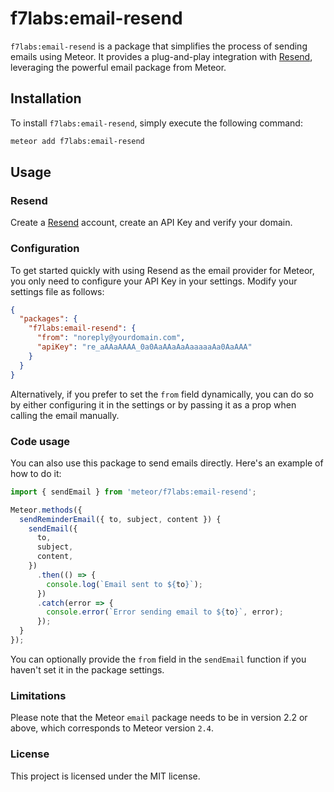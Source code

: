 # f7labs:email-resend

`f7labs:email-resend` is a package that simplifies the process of sending emails using Meteor. It provides a plug-and-play integration with [Resend](https://resend.com/), leveraging the powerful email package from Meteor.

## Installation
To install `f7labs:email-resend`, simply execute the following command:

```sh
meteor add f7labs:email-resend
```

## Usage

### Resend

Create a [Resend](https://resend.com/docs/introduction) account, create an API Key and verify your domain.


### Configuration

To get started quickly with using Resend as the email provider for Meteor, you only need to configure your API Key in your settings. Modify your settings file as follows:

```json
{
  "packages": {
    "f7labs:email-resend": {
      "from": "noreply@yourdomain.com",
      "apiKey": "re_aAAaAAAA_0a0AaAAaAaAaaaaaAa0AaAAA"
    }
  }
}
```

Alternatively, if you prefer to set the `from` field dynamically, you can do so by either configuring it in the settings or by passing it as a prop when calling the email manually.

### Code usage

You can also use this package to send emails directly. Here's an example of how to do it:

```javascript
import { sendEmail } from 'meteor/f7labs:email-resend';

Meteor.methods({
  sendReminderEmail({ to, subject, content }) {
    sendEmail({
      to,
      subject,
      content,
    })
      .then(() => {
        console.log(`Email sent to ${to}`);
      })
      .catch(error => {
        console.error(`Error sending email to ${to}`, error);
      });
  }
});
```

You can optionally provide the `from` field in the `sendEmail` function if you haven't set it in the package settings.

### Limitations
Please note that the Meteor `email` package needs to be in version 2.2 or above, which corresponds to Meteor version `2.4`.

### License

This project is licensed under the MIT license.

